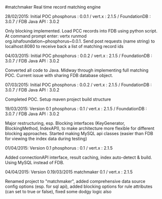 #matchmaker
Real time record matching engine

28/02/2015: Initial POC
phosphorus : 0.0.1 / vert.x : 2.1.5 / FoundationDB : 3.0.7 / FDB Java API : 3.0.2

Only blocking implemented. Load PCC records into FDB using python script. At command prompt enter: vertx runmod org.ishafoundation~phosphorus~0.0.1. Send post requests (name string) to localhost:8080 to receive back a list of matching record ids

04/03/2015: Initial POC
phosphorus : 0.0.2 / vert.x : 2.1.5 / FoundationDB : 3.0.7 / FDB Java API : 3.0.2

Converted all code to Java. Midway through implementing full matching POC. Current issue with sharing FDB database object.

07/03/2015: Initial POC
phosphorus : 0.0.2 / vert.x : 2.1.5 / FoundationDB : 3.0.7 / FDB Java API : 3.0.2

Completed POC. Setup maven project build structure

19/03/2015: Version 0.1
phosphorus : 0.1 / vert.x : 2.1.5 / FoundationDB : 3.0.7 / FDB Java API : 3.0.2

Major restructuring, esp. Blocking interfaces (KeyGenerator, BlockingMethod, IndexAPI), to make architecture more flexible for different blocking approaches. Started making MySQL api classes (easier than FDB for viewing the index data during testing)

01/04/2015: Version 0.1
phosphorus : 0.1 / vert.x : 2.1.5

Added connectionAPI interface, result caching, index auto-detect & build. Using MySQL instead of FDB.

04/04/2015: Version 0.19/03/2015
matchmaker 0.1 / vert.x : 2.1.5

Renamed project to "matchmaker", added comprehensive data source config options (esp. for sql api), added blocking options for rule attributes (can set to true or false), fixed some dodgy logic also